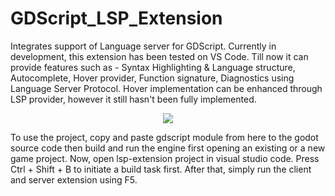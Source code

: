 # GDScript_LSP_Extension
Integrates support of Language server for GDScript. Currently in development, this extension has been tested on VS Code. Till now it can provide features such as - Syntax Highlighting & Language structure, Autocomplete, Hover provider, Function signature, Diagnostics using Language Server Protocol. Hover implementation can be enhanced through LSP provider, however it still hasn't been fully implemented.

<p align="center">
  <img src="https://media.giphy.com/media/YWWlWXJVGYzBbUSENR/giphy.gif">
</p>

To use the project, copy and paste gdscript module from here to the godot source code then build and run the engine first opening an existing or a new game project. Now, open lsp-extension project in visual studio code. Press Ctrl + Shift + B to initiate a build task first. After that, simply run the client and server extension using F5.